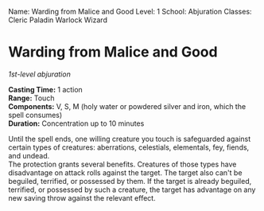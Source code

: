 Name: Warding from Malice and Good
Level: 1
School: Abjuration
Classes: Cleric
         Paladin
         Warlock
         Wizard

# Warding from Malice and Good 
_1st-level abjuration_ 

**Casting Time:** 1 action    
**Range:** Touch    
**Components:** V, S, M (holy water or powdered silver and iron, which the spell consumes)    
**Duration:** Concentration up to 10 minutes 

Until the spell ends, one willing creature you touch is safeguarded against certain types of creatures: aberrations, celestials, elementals, fey, fiends, and undead.    
The protection grants several benefits. Creatures of those types have disadvantage on attack rolls against the target. The target also can't be beguiled, terrified, or possessed by them. If the target is already beguiled, terrified, or possessed by such a creature, the target has advantage on any new saving throw against the relevant effect.